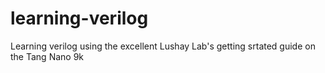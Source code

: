 # learning-verilog
Learning verilog using the excellent Lushay Lab's getting srtated guide on the Tang Nano 9k
